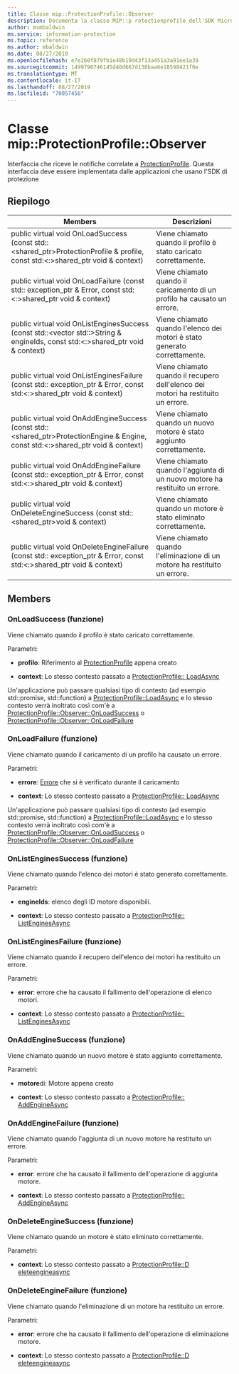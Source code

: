 ```yaml
---
title: Classe mip::ProtectionProfile::Observer
description: Documenta la classe MIP::p rotectionprofile dell'SDK Microsoft Information Protection (MIP).
author: msmbaldwin
ms.service: information-protection
ms.topic: reference
ms.author: mbaldwin
ms.date: 08/27/2019
ms.openlocfilehash: e7e260f879fb1e48b19d43f13a451a3a91ee1a39
ms.sourcegitcommit: 1499790746145d40d667d138baa6e18598421f0e
ms.translationtype: MT
ms.contentlocale: it-IT
ms.lasthandoff: 08/27/2019
ms.locfileid: "70057456"
---
```

# <a name="class-mipprotectionprofileobserver"></a>Classe mip::ProtectionProfile::Observer 
Interfaccia che riceve le notifiche correlate a [ProtectionProfile](class_mip_protectionprofile.md).
Questa interfaccia deve essere implementata dalle applicazioni che usano l'SDK di protezione
  
## <a name="summary"></a>Riepilogo
 Members                        | Descrizioni                                
--------------------------------|---------------------------------------------
public virtual void OnLoadSuccess (const std::\<shared_ptr\>ProtectionProfile & profile, const std:\<:\>shared_ptr void & context)  |  Viene chiamato quando il profilo è stato caricato correttamente.
public virtual void OnLoadFailure (const std:: exception_ptr & Error, const std:\<:\>shared_ptr void & context)  |  Viene chiamato quando il caricamento di un profilo ha causato un errore.
public virtual void OnListEnginesSuccess (const std::\<vector std::\>String & engineIds, const std:\<:\>shared_ptr void & context)  |  Viene chiamato quando l'elenco dei motori è stato generato correttamente.
public virtual void OnListEnginesFailure (const std:: exception_ptr & Error, const std:\<:\>shared_ptr void & context)  |  Viene chiamato quando il recupero dell'elenco dei motori ha restituito un errore.
public virtual void OnAddEngineSuccess (const std::\<shared_ptr\>ProtectionEngine & Engine, const std:\<:\>shared_ptr void & context)  |  Viene chiamato quando un nuovo motore è stato aggiunto correttamente.
public virtual void OnAddEngineFailure (const std:: exception_ptr & Error, const std:\<:\>shared_ptr void & context)  |  Viene chiamato quando l'aggiunta di un nuovo motore ha restituito un errore.
public virtual void OnDeleteEngineSuccess (const std::\<shared_ptr\>void & context)  |  Viene chiamato quando un motore è stato eliminato correttamente.
public virtual void OnDeleteEngineFailure (const std:: exception_ptr & Error, const std:\<:\>shared_ptr void & context)  |  Viene chiamato quando l'eliminazione di un motore ha restituito un errore.
  
## <a name="members"></a>Members
  
### <a name="onloadsuccess-function"></a>OnLoadSuccess (funzione)
Viene chiamato quando il profilo è stato caricato correttamente.

Parametri:  
* **profilo**: Riferimento al [ProtectionProfile](class_mip_protectionprofile.md) appena creato


* **context**: Lo stesso contesto passato a [ProtectionProfile:: LoadAsync](class_mip_protectionprofile.md#addengineasync-function)


Un'applicazione può passare qualsiasi tipo di contesto (ad esempio std::promise, std::function) a [ProtectionProfile::LoadAsync](class_mip_protectionprofile.md#addengineasync-function) e lo stesso contesto verrà inoltrato così com'è a [ProtectionProfile::Observer::OnLoadSuccess](class_mip_protectionprofile_observer.md#onloadsuccess-function) o [ProtectionProfile::Observer::OnLoadFailure](class_mip_protectionprofile_observer.md#onloadfailure-function)
  
### <a name="onloadfailure-function"></a>OnLoadFailure (funzione)
Viene chiamato quando il caricamento di un profilo ha causato un errore.

Parametri:  
* **errore**: [Errore](class_mip_error.md) che si è verificato durante il caricamento 


* **context**: Lo stesso contesto passato a [ProtectionProfile:: LoadAsync](class_mip_protectionprofile.md#addengineasync-function)


Un'applicazione può passare qualsiasi tipo di contesto (ad esempio std::promise, std::function) a [ProtectionProfile::LoadAsync](class_mip_protectionprofile.md#addengineasync-function) e lo stesso contesto verrà inoltrato così com'è a [ProtectionProfile::Observer::OnLoadSuccess](class_mip_protectionprofile_observer.md#onloadsuccess-function) o [ProtectionProfile::Observer::OnLoadFailure](class_mip_protectionprofile_observer.md#onloadfailure-function)
  
### <a name="onlistenginessuccess-function"></a>OnListEnginesSuccess (funzione)
Viene chiamato quando l'elenco dei motori è stato generato correttamente.

Parametri:  
* **engineIds**: elenco degli ID motore disponibili. 


* **context**: Lo stesso contesto passato a [ProtectionProfile:: ListEnginesAsync](class_mip_protectionprofile.md#listenginesasync-function)


  
### <a name="onlistenginesfailure-function"></a>OnListEnginesFailure (funzione)
Viene chiamato quando il recupero dell'elenco dei motori ha restituito un errore.

Parametri:  
* **error**: errore che ha causato il fallimento dell'operazione di elenco motori. 


* **context**: Lo stesso contesto passato a [ProtectionProfile:: ListEnginesAsync](class_mip_protectionprofile.md#listenginesasync-function)


  
### <a name="onaddenginesuccess-function"></a>OnAddEngineSuccess (funzione)
Viene chiamato quando un nuovo motore è stato aggiunto correttamente.

Parametri:  
* **motore**di: Motore appena creato 


* **context**: Lo stesso contesto passato a [ProtectionProfile:: AddEngineAsync](class_mip_protectionprofile.md#addengineasync-function)


  
### <a name="onaddenginefailure-function"></a>OnAddEngineFailure (funzione)
Viene chiamato quando l'aggiunta di un nuovo motore ha restituito un errore.

Parametri:  
* **error**: errore che ha causato il fallimento dell'operazione di aggiunta motore. 


* **context**: Lo stesso contesto passato a [ProtectionProfile:: AddEngineAsync](class_mip_protectionprofile.md#addengineasync-function)


  
### <a name="ondeleteenginesuccess-function"></a>OnDeleteEngineSuccess (funzione)
Viene chiamato quando un motore è stato eliminato correttamente.

Parametri:  
* **context**: Lo stesso contesto passato a [ProtectionProfile::D eleteengineasync](class_mip_protectionprofile.md#deleteengineasync-function)


  
### <a name="ondeleteenginefailure-function"></a>OnDeleteEngineFailure (funzione)
Viene chiamato quando l'eliminazione di un motore ha restituito un errore.

Parametri:  
* **error**: errore che ha causato il fallimento dell'operazione di eliminazione motore. 


* **context**: Lo stesso contesto passato a [ProtectionProfile::D eleteengineasync](class_mip_protectionprofile.md#deleteengineasync-function)

